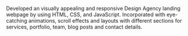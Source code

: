 Developed an visually appealing and responsive Design Agency landing webpage by using HTML, CSS, and JavaScript. Incorporated with eye-catching animations, scroll effects and layouts with different sections for services, portfolio, team, blog posts and contact details.
